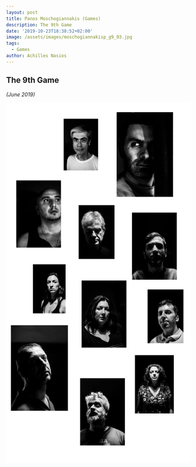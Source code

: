 ```yaml
---
layout: post
title: Panos Moschogiannakis (Games)
description: The 9th Game
date: '2019-10-23T18:38:52+02:00'
image: /assets/images/moschogiannakisp_g9_03.jpg
tags:
  - Games
author: Achilles Nasios
---
```

## The 9th Game 

_(June 2019)_

![null](/assets/images/moschogiannakisp.jpg#full)
